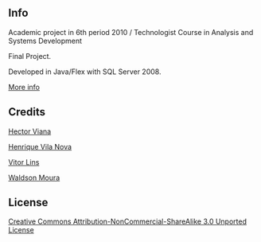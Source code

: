 ## Info
Academic project in 6th period 2010 / Technologist Course in Analysis and Systems Development

Final Project.

Developed in Java/Flex with SQL Server 2008.

[More info](http://mourawaldson.com.br/agility/index.php?opcao=2020)

## Credits
[Hector Viana](mailto:hectorvianab@gmail.com)

[Henrique Vila Nova](malito:henriquevilanovajunior@gmail.com)

[Vitor Lins](mailito:vitorlins@gmail.com)

[Waldson Moura](mailto:mourawaldson@gmail.com)

## License
[Creative Commons Attribution-NonCommercial-ShareAlike 3.0 Unported License](http://creativecommons.org/licenses/by-nc-sa/3.0/)
